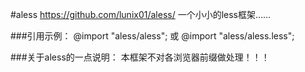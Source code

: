 #aless
  https://github.com/lunix01/aless/
  一个小小的less框架……

###引用示例：
  @import "aless/aless";
  或
  @import "aless/aless.less";

###关于aless的一点说明：
  本框架不对各浏览器前缀做处理！！！
